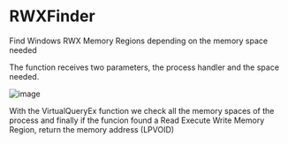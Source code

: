 # RWXFinder
Find Windows RWX Memory Regions depending on the memory space needed 

The function receives two parameters, the process handler and the space needed. 

![image](https://github.com/S12cybersecurity/RWXFinder/assets/79543461/0e78669a-0550-4e45-b99c-df3ed380cce0)

With the VirtualQueryEx function we check all the memory spaces of the process and finally if the funcion found a Read Execute Write Memory Region, return the memory address (LPVOID)

